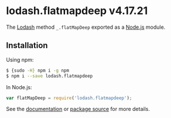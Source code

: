 # lodash.flatmapdeep v4.17.21

The [Lodash](https://lodash.com/) method `_.flatMapDeep` exported as a [Node.js](https://nodejs.org/) module.

## Installation

Using npm:
```bash
$ {sudo -H} npm i -g npm
$ npm i --save lodash.flatmapdeep
```

In Node.js:
```js
var flatMapDeep = require('lodash.flatmapdeep');
```

See the [documentation](https://lodash.com/docs#flatMapDeep) or [package source](https://github.com/lodash/lodash/blob/4.17.21-npm-packages/lodash.flatmapdeep) for more details.
